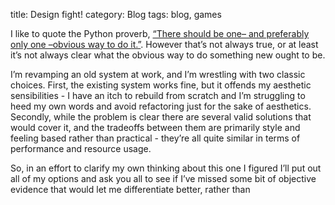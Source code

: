 title: Design fight!
category: Blog
tags: blog, games	

I like to quote the Python proverb, [“There should be one– and preferably only one –obvious way to do it.”][1].  However that’s not always true, or at least it’s not always clear what the obvious way to do something new ought to be.

I’m revamping an old system at work, and I’m wrestling with two classic choices. First, the existing system works fine, but it offends my aesthetic sensibilities - I have an itch to rebuild from scratch and I’m struggling to heed my own words and avoid refactoring just for the sake of aesthetics.  Secondly, while the problem is clear there are several valid solutions that would cover it, and the tradeoffs between them are primarily style and feeling based rather than practical - they’re all quite similar in terms of performance and resource usage. 

So, in an effort to clarify my own thinking about this one I figured I’ll put out all of my options and ask you all to see if I’ve missed some bit of objective evidence that would let me differentiate better, rather than 

[1]:	link
